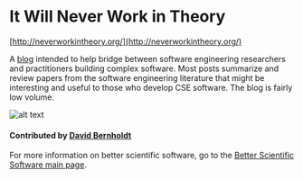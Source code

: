 # It Will Never Work in Theory

[http://neverworkintheory.org/](http://neverworkintheory.org/)

A [blog](http://neverworkintheory.org/) intended to help bridge between software engineering researchers and practitioners building complex software.  Most posts summarize and review papers from the software engineering literature that might be interesting and useful to those who develop CSE software.  The blog is fairly low volume.

![alt text](http://neverworkintheory.org/assets/img/scales.svg "blog logo")

#### Contributed by [David Bernholdt](http://github.com/bernhold)

For more information on better scientific software, go to the [Better Scientific Software main page](http://betterscientificsoftware.info).

<!---
Publish: yes
Categories: Development
Topics: Software engineering
Tags: blog
Level: 2
Prerequisites: WhatIsSwEngForCse.md
Aggregate: none
--->
